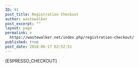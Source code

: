 ```yaml
---
ID: 91
post_title: Registration Checkout
author: wastewalker
post_excerpt: ""
layout: page
permalink: >
  https://wastewalker.net/index.php/registration-checkout/
published: true
post_date: 2018-06-17 02:52:51
---
```

[ESPRESSO_CHECKOUT]